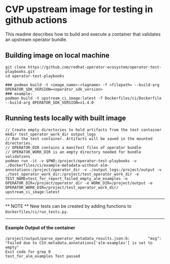 # CVP upstream image for testing in github actions
This readme describes how to build and execute a container that validates an upstream operator bundle.

## Building image on local machine 

```
git clone https://github.com/redhat-operator-ecosystem/operator-test-playbooks.git
cd operator-test-playbooks

### podman build -t <image_name>:<tagname> -f <filepath> --build-arg OPERATOR_SDK_VERSION=<operator_sdk_version>
### example:
podman build -t upstream_ci_image:latest -f Dockerfiles/ci/Dockerfile --build-arg OPERATOR_SDK_VERSION=v1.4.0
```

## Running tests locally with built image

```
// Create empty directories to hold artifacts from the test container
mkdir test_operator_work_dir output_logs
// Run the test container. Artifacts will be saved in the mounted directories.
// OPERATOR_DIR contains a manifest files of operator bundle
// OPERATOR_WORK_DIR is an empty directory needed for bundle validations
podman run -it -v $PWD:/project/operator-test-playbooks -v ./Dockerfiles/ci/example-metadata-without-alm-annotations:/project/operator_dir -v ./output_logs:/project/output -v ./test_operator_work_dir:/project/test_operator_work_dir -e TEST_NAME=test_for_report_failed_empty_alm_examples -e OPERATOR_DIR=/project/operator_dir -e WORK_DIR=/project/output -e OPERATOR_WORK_DIR=/project/test_operator_work_dir/ upstream_ci_image:latest
```

---
** NOTE **
New tests can be created by adding functions to `Dockerfiles/ci/run_tests.py`.

---


#### Example Output of the container 
```
/project/output/parse_operator_metadata_results.json:6:        "msg": "Failed due to CSV.metadata.annotations['alm-examples'] is set to empty"
Exit code for grep 0
test_for_alm_examples Test passed
```
